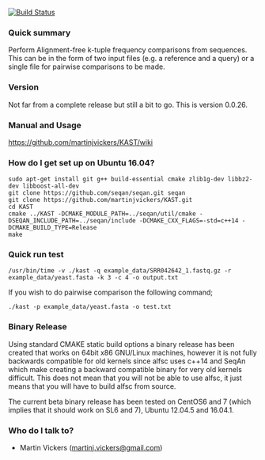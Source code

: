 [![Build Status](https://travis-ci.org/martinjvickers/KAST.svg?branch=master)](https://travis-ci.org/martinjvickers/KAST)

### Quick summary ###
Perform Alignment-free k-tuple frequency comparisons from sequences. This can be in the form of two input files (e.g. a reference and a query) or a single file for pairwise comparisons to be made.

### Version ###
Not far from a complete release but still a bit to go. This is version 0.0.26.

### Manual and Usage ###

https://github.com/martinjvickers/KAST/wiki

### How do I get set up on Ubuntu 16.04? ###

```
sudo apt-get install git g++ build-essential cmake zlib1g-dev libbz2-dev libboost-all-dev
git clone https://github.com/seqan/seqan.git seqan
git clone https://github.com/martinjvickers/KAST.git
cd KAST
cmake ../KAST -DCMAKE_MODULE_PATH=../seqan/util/cmake -DSEQAN_INCLUDE_PATH=../seqan/include -DCMAKE_CXX_FLAGS=-std=c++14 -DCMAKE_BUILD_TYPE=Release
make
```

### Quick run test ###

```
/usr/bin/time -v ./kast -q example_data/SRR042642_1.fastq.gz -r example_data/yeast.fasta -k 3 -c 4 -o output.txt
```

If you wish to do pairwise comparison the following command;

```
./kast -p example_data/yeast.fasta -o test.txt
```

### Binary Release ###

Using standard CMAKE static build options a binary release has been created that works on 64bit x86 GNU/Linux machines, however it is not fully backwards compatible for old kernels since alfsc uses c++14 and SeqAn which make creating a backward compatible binary for very old kernels difficult. This does not mean that you will not be able to use alfsc, it just means that you will have to build alfsc from source. 

The current beta binary release has been tested on CentOS6 and 7 (which implies that it should work on SL6 and 7), Ubuntu 12.04.5 and 16.04.1. 

### Who do I talk to? ###

* Martin Vickers (martinj.vickers@gmail.com)
